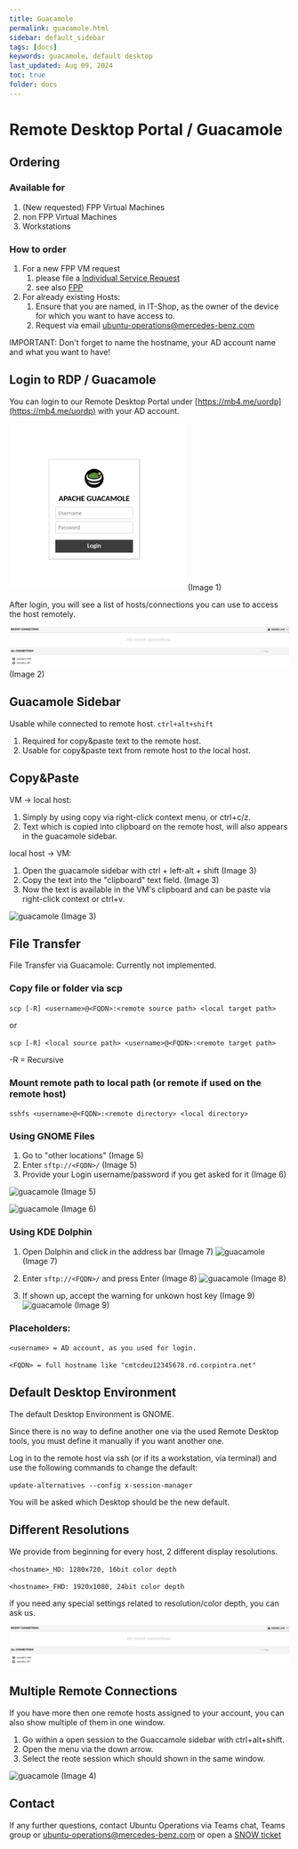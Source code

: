 ```yaml
---
title: Guacamole
permalink: guacamole.html
sidebar: default_sidebar
tags: [docs]
keywords: guacamole, default desktop
last_updated: Aug 09, 2024
toc: true
folder: docs
---
```


# Remote Desktop Portal / Guacamole

## Ordering

### Available for

1. (New requested) FPP Virtual Machines
2. non FPP Virtual Machines
3. Workstations

### How to order

1. For a new FPP VM request
    1. please file a [Individual Service Request](https://pages.git.i.mercedes-benz.com/ubunturd/ubuntudoc/inquiry-help.html)
    2. see also [FPP](https://pages.git.i.mercedes-benz.com/ubunturd/ubuntudoc/fpp.html)
2. For already existing Hosts:
    1. Ensure that you are named, in IT-Shop, as the owner of the device for which you want to have access to.
    2. Request via email [ubuntu-operations@mercedes-benz.com](mailto:ubuntu-operations@mercedes-benz.com)

IMPORTANT: Don't forget to name the hostname, your AD account name and what you want to have!


## Login to RDP / Guacamole

You can login to our Remote Desktop Portal under [https://mb4.me/uordp](https://mb4.me/uordp) with your AD account.

![guacamole](images/docs/guacamole/1.png)
(Image 1)

After login, you will see a list of hosts/connections you can use to access the host remotely.
 
![guacamole](images/docs/guacamole/2.png)
(Image 2)


## Guacamole Sidebar

Usable while connected to remote host.
```ctrl+alt+shift```

1. Required for copy&paste text to the remote host.
2. Usable for copy&paste text from remote host to the local host.


## Copy&Paste

VM -> local host:
1. Simply by using copy via right-click context menu, or ctrl+c/z.
2. Text which is copied into clipboard on the remote host, will also appears in the guacamole sidebar. 

local host -> VM:
1. Open the guacamole sidebar with ctrl + left-alt + shift (Image 3)
2. Copy the text into the "clipboard" text field. (Image 3)
3. Now the text is available in the VM's clipboard and can be paste via right-click context or ctrl+v.


![guacamole](images/docs/guacamole/3.png)
(Image 3)


## File Transfer

File Transfer via Guacamole: Currently not implemented.


### Copy file or folder via scp

```scp [-R] <username>@<FQDN>:<remote source path> <local target path>```

or

```scp [-R] <local source path> <username>@<FQDN>:<remote target path>```

-R = Recursive


### Mount remote path to local path (or remote if used on the remote host)

```sshfs <username>@<FQDN>:<remote directory> <local directory>```



### Using GNOME Files

1. Go to "other locations" (Image 5)
2. Enter ```sftp://<FQDN>/``` (Image 5)
3. Provide your Login username/password if you get asked for it (Image 6)

![guacamole](images/docs/guacamole/5.png)
(Image 5)

![guacamole](images/docs/guacamole/6.png)
(Image 6)

### Using KDE Dolphin

1. Open Dolphin and click in the address bar (Image 7)
![guacamole](images/docs/guacamole/7.png)
(Image 7)


2. Enter ```sftp://<FQDN>/``` and press Enter (Image 8)
![guacamole](images/docs/guacamole/8.png)
(Image 8)


3. If shown up, accept the warning for unkown host key (Image 9)
![guacamole](images/docs/guacamole/9.png)
(Image 9)


### Placeholders:

```<username> = AD account, as you used for login.```

```<FQDN> = full hostname like "cmtcdeu12345678.rd.corpintra.net"```



## Default Desktop Environment

The default Desktop Environment is GNOME.

Since there is no way to define another one via the used Remote Desktop tools, you must define it manually if you want another one.


Log in to the remote host via ssh (or if its a workstation, via terminal) and use the following commands to change the default:

```update-alternatives --config x-session-manager```

You will be asked which Desktop should be the new default.



## Different Resolutions

We provide from beginning for every host, 2 different display resolutions.

```<hostname>_HD: 1280x720, 16bit color depth```

```<hostname>_FHD: 1920x1080, 24bit color depth```

if you need any special settings related to resolution/color depth, you can ask us.

![guacamole](images/docs/guacamole/2.png)



## Multiple Remote Connections

If you have more then one remote hosts assigned to your account, you can also show multiple of them in one window.

1. Go within a open session to the Guaccamole sidebar with ctrl+alt+shift.
2. Open the menu via the down arrow.
3. Select the reote session which should shown in the same window.

![guacamole](images/docs/guacamole/4.png)
(Image 4)


## Contact

If any further questions, contact Ubuntu Operations via Teams chat, Teams group or [ubuntu-operations@mercedes-benz.com](mailto:ubuntu-operations@mercedes-benz.com)
or open a [SNOW ticket](https://pages.git.i.mercedes-benz.com/ubunturd/ubuntudoc/incident.html)

